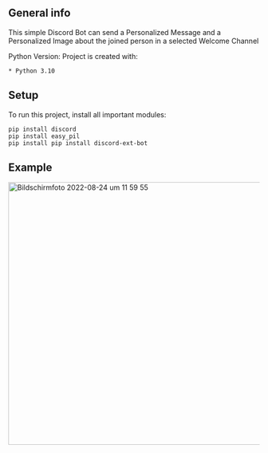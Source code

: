 ## General info
This simple Discord Bot can send a Personalized Message and a Personalized Image about the joined person in a selected Welcome Channel

Python Version:
Project is created with:
```
* Python 3.10
```

## Setup
To run this project, install all important modules:

```
pip install discord
pip install easy_pil
pip install pip install discord-ext-bot
```
## Example

<img width="527" alt="Bildschirmfoto 2022-08-24 um 11 59 55" src="https://user-images.githubusercontent.com/89037748/186396522-c2cda860-5e44-43dc-971a-fe7fff955878.png">
